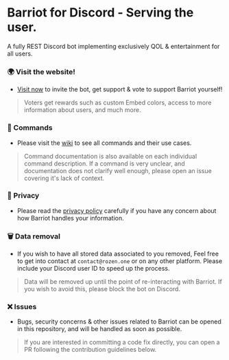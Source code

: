 # Barriot for Discord - Serving the user.

A fully REST Discord bot implementing exclusively QOL &amp; entertainment for all users.

### 🌍 Visit the website!

- [Visit now](https://barriot.xyz) to invite the bot, get support & vote to support Barriot yourself!
> Voters get rewards such as custom Embed colors, access to more information about users, and much more.

### 🔗 Commands

- Please visit the [wiki](https://github.com/Rozen4334/Barriot/wiki) to see all commands and their use cases.
> Command documentation is also available on each individual command description. If a command is very unclear, and documentation does not clarify well enough, please open an issue covering it's lack of context.

### 🔏 Privacy

- Please read the [privacy policy](https://github.com/Rozen4334/Barriot/blob/master/PRIVACY.md) carefully if you have any concern about how Barriot handles your information.

### 🗑️ Data removal

- If you wish to have all stored data associated to you removed, Feel free to get into contact at `contact@rozen.one` or on any other platform. Please include your Discord user ID to speed up the process.
> Data will be removed up until the point of re-interacting with Barriot. If you wish to avoid this, please block the bot on Discord.

### ❌ Issues

- Bugs, security concerns & other issues related to Barriot can be opened in this repository, and will be handled as soon as possible.
> If you are interested in committing a code fix directly, you can open a PR following the contribution guidelines below.
